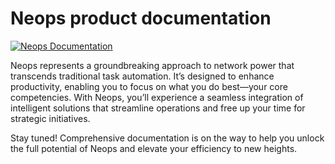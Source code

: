 # Neops product documentation

[![Neops Documentation](https://github.com/zebbra/neops/actions/workflows/gh-pages.yml/badge.svg)](https://github.com/zebbra/neops/actions/workflows/gh-pages.yml)

Neops represents a groundbreaking approach to network power that transcends traditional task automation. 
It’s designed to enhance productivity, enabling you to focus on what you do best—your core competencies. 
With Neops, you’ll experience a seamless integration of intelligent solutions that streamline operations 
and free up your time for strategic initiatives.

Stay tuned! Comprehensive documentation is on the way to help you unlock the full potential of Neops and elevate 
your efficiency to new heights.


[//]: # (--8<-- "neops-gql-gtw/config/example-rules.json")

